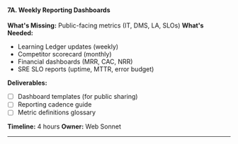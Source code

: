#### **7A. Weekly Reporting Dashboards**

**What's Missing:** Public-facing metrics (IT, DMS, LA, SLOs)
**What's Needed:**

- Learning Ledger updates (weekly)
- Competitor scorecard (monthly)
- Financial dashboards (MRR, CAC, NRR)
- SRE SLO reports (uptime, MTTR, error budget)

**Deliverables:**

- [ ] Dashboard templates (for public sharing)
- [ ] Reporting cadence guide
- [ ] Metric definitions glossary

**Timeline:** 4 hours
**Owner:** Web Sonnet

---
